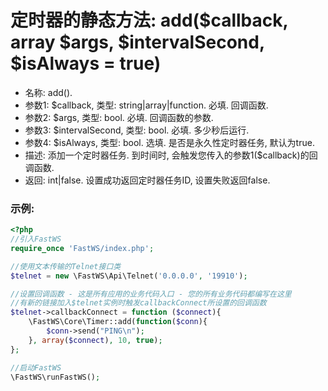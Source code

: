 # 定时器的静态方法: add($callback, array $args, $intervalSecond, $isAlways = true)

- 名称: add().
- 参数1: $callback, 类型: string|array|function. 必填. 回调函数.
- 参数2: $args, 类型: bool. 必填. 回调函数的参数.
- 参数3: $intervalSecond, 类型: bool. 必填. 多少秒后运行.
- 参数4: $isAlways, 类型: bool. 选填. 是否是永久性定时器任务, 默认为true.
- 描述: 添加一个定时器任务. 到时间时, 会触发您传入的参数1($callback)的回调函数.
- 返回: int|false. 设置成功返回定时器任务ID, 设置失败返回false.

### 示例:
```php
<?php
//引入FastWS
require_once 'FastWS/index.php';

//使用文本传输的Telnet接口类
$telnet = new \FastWS\Api\Telnet('0.0.0.0', '19910');

//设置回调函数 - 这是所有应用的业务代码入口 - 您的所有业务代码都编写在这里
//有新的链接加入$telnet实例时触发callbackConnect所设置的回调函数
$telnet->callbackConnect = function ($connect){
    \FastWS\Core\Timer::add(function($conn){
        $conn->send("PING\n");
    }, array($connect), 10, true);
};

//启动FastWS
\FastWS\runFastWS();
```